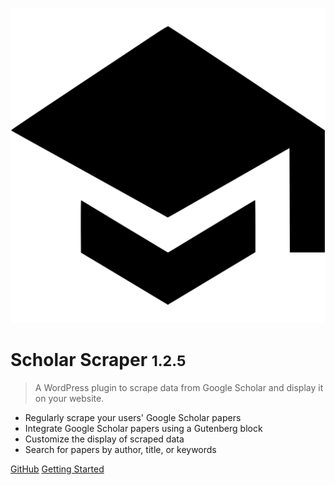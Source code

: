 ![logo](_assets/media/google-scholar.svg ':id=logo')

# Scholar Scraper <small>1.2.5</small>

> A WordPress plugin to scrape data from Google Scholar and display it on your website.

- Regularly scrape your users' Google Scholar papers
- Integrate Google Scholar papers using a Gutenberg block
- Customize the display of scraped data
- Search for papers by author, title, or keywords

[<i class="fa-brands fa-github"></i> GitHub](https://github.com/guillaume-elambert/Scholar-Scraper-WordPress-Plugin)
[Getting Started <i class="fa-regular fa-angles-down"></i>](#scholar-scraper-wordpress-plugin)